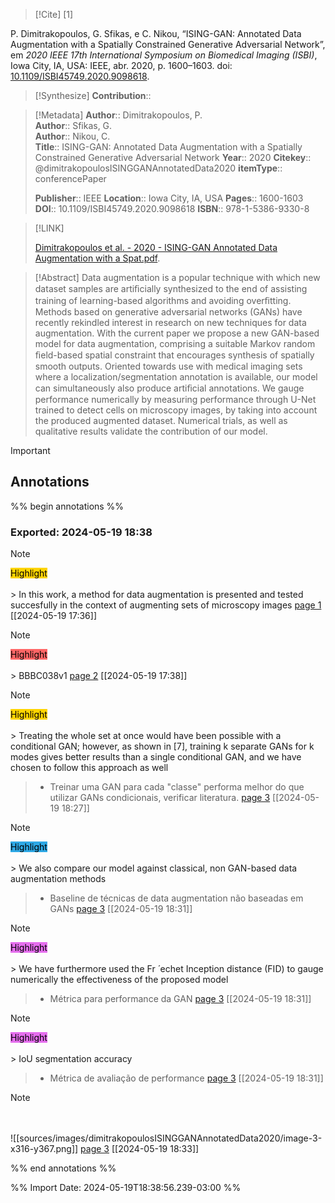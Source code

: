 >[!Cite] [1]

P. Dimitrakopoulos, G. Sfikas, e C. Nikou, “ISING-GAN: Annotated Data Augmentation with a Spatially Constrained Generative Adversarial Network”, em _2020 IEEE 17th International Symposium on Biomedical Imaging (ISBI)_, Iowa City, IA, USA: IEEE, abr. 2020, p. 1600–1603. doi: [10.1109/ISBI45749.2020.9098618](https://doi.org/10.1109/ISBI45749.2020.9098618).

>[!Synthesize]
>**Contribution**::

>[!Metadata]
> **Author**:: Dimitrakopoulos, P.</br> **Author**:: Sfikas, G.</br> **Author**:: Nikou, C.</br>
>**Title**:: ISING-GAN: Annotated Data Augmentation with a Spatially Constrained Generative Adversarial Network
>**Year**:: 2020
>**Citekey**:: @dimitrakopoulosISINGGANAnnotatedData2020
>**itemType**:: conferencePaper
>
>
>
>
>**Publisher**:: IEEE
>**Location**:: Iowa City, IA, USA
> **Pages**:: 1600-1603
>**DOI**:: 10.1109/ISBI45749.2020.9098618
>**ISBN**:: 978-1-5386-9330-8

>[!LINK]
>
>[Dimitrakopoulos et al. - 2020 - ISING-GAN Annotated Data Augmentation with a Spat.pdf](file://C:\Users\maila\Zotero\storage\TZPTM7P5\Dimitrakopoulos%20et%20al.%20-%202020%20-%20ISING-GAN%20Annotated%20Data%20Augmentation%20with%20a%20Spat.pdf).

>[!Abstract]
Data augmentation is a popular technique with which new dataset samples are artiﬁcially synthesized to the end of assisting training of learning-based algorithms and avoiding overﬁtting. Methods based on generative adversarial networks (GANs) have recently rekindled interest in research on new techniques for data augmentation. With the current paper we propose a new GAN-based model for data augmentation, comprising a suitable Markov random ﬁeld-based spatial constraint that encourages synthesis of spatially smooth outputs. Oriented towards use with medical imaging sets where a localization/segmentation annotation is available, our model can simultaneously also produce artiﬁcial annotations. We gauge performance numerically by measuring performance through U-Net trained to detect cells on microscopy images, by taking into account the produced augmented dataset. Numerical trials, as well as qualitative results validate the contribution of our model.

> [!important]
## Annotations

%% begin annotations %%

### Exported: 2024-05-19 18:38
>[!Note]
><mark style="background-color: #ffd400">Highlight</mark></br></br>> In this work, a method for data augmentation is presented and tested succesfully in the context of augmenting sets of microscopy images
>[page 1](file://C:\Users\maila\Zotero\storage\TZPTM7P5\Dimitrakopoulos%20et%20al.%20-%202020%20-%20ISING-GAN%20Annotated%20Data%20Augmentation%20with%20a%20Spat.pdf) [[2024-05-19 17:36]]

>[!Note]
><mark style="background-color: #ff6666">Highlight</mark></br></br>> BBBC038v1
>[page 2](file://C:\Users\maila\Zotero\storage\TZPTM7P5\Dimitrakopoulos%20et%20al.%20-%202020%20-%20ISING-GAN%20Annotated%20Data%20Augmentation%20with%20a%20Spat.pdf) [[2024-05-19 17:38]]

>[!Note]
><mark style="background-color: #ffd400">Highlight</mark></br></br>> Treating the whole set at once would have been possible with a conditional GAN; however, as shown in [7], training k separate GANs for k modes gives better results than a single conditional GAN, and we have chosen to follow this approach as well
>>- Treinar uma GAN para cada "classe" performa melhor do que utilizar GANs condicionais, verificar literatura.
>[page 3](file://C:\Users\maila\Zotero\storage\TZPTM7P5\Dimitrakopoulos%20et%20al.%20-%202020%20-%20ISING-GAN%20Annotated%20Data%20Augmentation%20with%20a%20Spat.pdf) [[2024-05-19 18:27]]

>[!Note]
><mark style="background-color: #2ea8e5">Highlight</mark></br></br>> We also compare our model against classical, non GAN-based data augmentation methods
>>- Baseline de técnicas de data augmentation não baseadas em GANs
>[page 3](file://C:\Users\maila\Zotero\storage\TZPTM7P5\Dimitrakopoulos%20et%20al.%20-%202020%20-%20ISING-GAN%20Annotated%20Data%20Augmentation%20with%20a%20Spat.pdf) [[2024-05-19 18:31]]

>[!Note]
><mark style="background-color: #e56eee">Highlight</mark></br></br>> We have furthermore used the Fr ́ echet Inception distance (FID) to gauge numerically the effectiveness of the proposed model
>>- Métrica para performance da GAN
>[page 3](file://C:\Users\maila\Zotero\storage\TZPTM7P5\Dimitrakopoulos%20et%20al.%20-%202020%20-%20ISING-GAN%20Annotated%20Data%20Augmentation%20with%20a%20Spat.pdf) [[2024-05-19 18:31]]

>[!Note]
><mark style="background-color: #e56eee">Highlight</mark></br></br>> IoU segmentation accuracy
>>- Métrica de avaliação de performance
>[page 3](file://C:\Users\maila\Zotero\storage\TZPTM7P5\Dimitrakopoulos%20et%20al.%20-%202020%20-%20ISING-GAN%20Annotated%20Data%20Augmentation%20with%20a%20Spat.pdf) [[2024-05-19 18:31]]

>[!Note]
></br></br>
>![[sources/images/dimitrakopoulosISINGGANAnnotatedData2020/image-3-x316-y367.png]]
>[page 3](file://C:\Users\maila\Zotero\storage\TZPTM7P5\Dimitrakopoulos%20et%20al.%20-%202020%20-%20ISING-GAN%20Annotated%20Data%20Augmentation%20with%20a%20Spat.pdf) [[2024-05-19 18:33]]

%% end annotations %%

%% Import Date: 2024-05-19T18:38:56.239-03:00 %%
